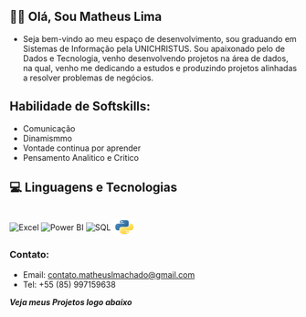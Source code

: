 ## 👨‍💻 Olá, Sou Matheus Lima

- Seja bem-vindo ao meu espaço de desenvolvimento, sou graduando em Sistemas de Informação pela UNICHRISTUS. Sou apaixonado pelo de Dados e Tecnologia, venho desenvolvendo projetos na área de dados, na qual, venho me dedicando a estudos e produzindo projetos alinhadas a resolver problemas de negócios.
  
## Habilidade de Softskills:

- Comunicação
- Dinamismmo
- Vontade continua por aprender
- Pensamento Analitico e Critico

  
## 💻 Linguagens e Tecnologias
<div style="display: inline_block"><br>
  <img align="center" alt="Excel" height="30" width="40" src="https://img.icons8.com/?size=100&id=UECmBSgBOvPT&format=png&color=000000">
  <img align="center" alt="Power BI" height="30" width="40" src="https://img.icons8.com/?size=100&id=qYfwpsRXEcpc&format=png&color=000000">
  <img align="center" alt="SQL" height="30" width="40" src="https://img.icons8.com/?size=100&id=J6KcaRLsTgpZ&format=png&color=000000">
  <img align="center" alt="Python" height="30" width="40" src="https://raw.githubusercontent.com/devicons/devicon/master/icons/python/python-original.svg">
  
</div>

### Contato:
- Email: contato.matheuslmachado@gmail.com
- Tel: +55 (85) 997159638

***Veja meus Projetos logo abaixo***
<!-- - Potfólio: 

<!--
**Matheuslmachado/Matheuslmachado** is a ✨ _special_ ✨ repository because its `README.md` (this file) appears on your GitHub profile.

Here are some ideas to get you started:

- 🔭 I’m currently working on ...
- 🌱 I’m currently learning ...
- 👯 I’m looking to collaborate on ...
- 🤔 I’m looking for help with ...
- 💬 Ask me about ...
- 📫 How to reach me: ...
- 😄 Pronouns: ...
- ⚡ Fun fact: ...
-->
